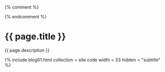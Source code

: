 {% comment %}
<!--
    v1.00 _includes/pages/code.html
    
# TODO Comment
                  
-->
{% endcomment %}

# {{ page.title }}

{{ page.description }}

{% include blog01.html  collection = site.code width = 33  hidden = "subtitle" %}
